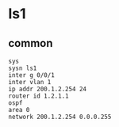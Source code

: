 # ls1
## common
```
sys
sysn ls1
inter g 0/0/1
inter vlan 1
ip addr 200.1.2.254 24
router id 1.2.1.1
ospf
area 0
network 200.1.2.254 0.0.0.255
```
